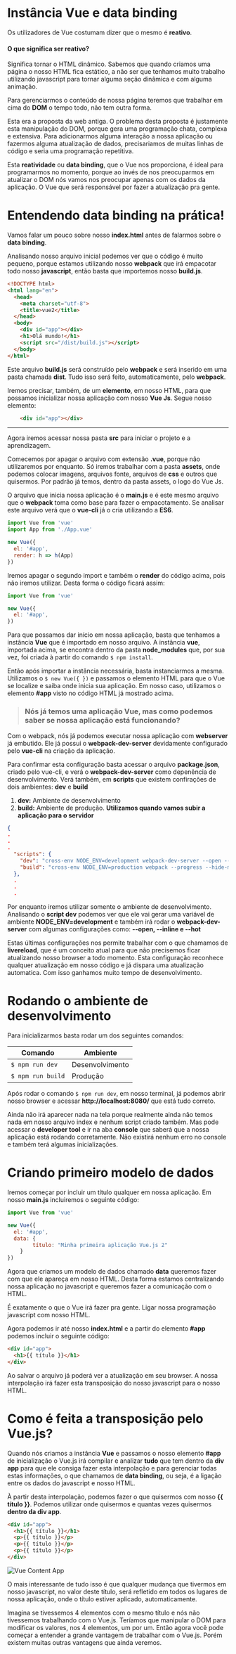 # Instância Vue e data binding

Os utilizadores de Vue costumam dizer que o mesmo é **reativo**.

#### O que significa ser reativo?

Significa tornar o HTML dinâmico. Sabemos que quando criamos uma página o nosso HTML fica estático, a não ser que tenhamos muito trabalho utilizando javascript para tornar alguma seção dinâmica e com alguma animação.

Para gerenciarmos o conteúdo de nossa página teremos que trabalhar em cima do **DOM** o tempo todo, não tem outra forma.

Esta era a proposta da web antiga. O problema desta proposta é justamente esta manipulação do DOM, porque gera uma programação chata, complexa e extensiva. Para adicionarmos alguma interação a nossa aplicação ou fazermos alguma atualização de dados, precisariamos de muitas linhas de código e seria uma programação repetitiva.

Esta **reatividade** ou **data binding**, que o Vue nos proporciona, é ideal para programarmos no momento, porque ao invés de nos preocuparmos em atualizar o DOM nós vamos nos preocupar apenas com os dados da aplicação. O Vue que será responsável por fazer a atualização pra gente.

# Entendendo data binding na prática!

Vamos falar um pouco sobre nosso **index.html** antes de falarmos sobre o **data binding**.

Analisando nosso arquivo inicial podemos ver que o código é muito pequeno, porque estamos utilizando nosso **webpack** que irá empacotar todo nosso **javascript**, então basta que importemos nosso **build.js**.

```html
<!DOCTYPE html>
<html lang="en">
  <head>
    <meta charset="utf-8">
    <title>vue2</title>
  </head>
  <body>
    <div id="app"></div>
    <h1>Olá mundo!</h1>
    <script src="/dist/build.js"></script>
  </body>
</html>
```

Este arquivo **build.js** será construído pelo **webpack** e será inserido em uma pasta chamada **dist**. Tudo isso será feito, automaticamente, pelo **webpack**.

Iremos precisar, também, de um **elemento**, em nosso HTML, para que possamos inicializar nossa aplicação com nosso **Vue Js**. Segue nosso elemento:

```html
    <div id="app"></div>
```

***

Agora iremos acessar nossa pasta **src** para iniciar o projeto e a aprendizagem.

Comecemos por apagar o arquivo com extensão **.vue**, porque não utilizaremos por enquanto. Só iremos trabalhar com a pasta **assets**, onde podemos colocar imagens, arquivos fonte, arquivos de **css** e outros que quisermos. Por padrão já temos, dentro da pasta assets, o logo do Vue Js.

O arquivo que inicia nossa aplicação é o **main.js** e é este mesmo arquivo que o **webpack** toma como base para fazer o empacotamento. Se analisar este arquivo verá que o **vue-cli** já o cria utilizando a **ES6**.

```js
import Vue from 'vue'
import App from './App.vue'

new Vue({
  el: '#app',
  render: h => h(App)
})
```

Iremos apagar o segundo import e também o **render** do código acima, pois não iremos utilizar. Desta forma o código ficará assim:

```js
import Vue from 'vue'

new Vue({
  el: '#app',
})
```
Para que possamos dar início em nossa aplicação, basta que tenhamos a instância **Vue** que é importado em nosso arquivo. A instância **vue**, importada acima, se encontra dentro da pasta **node_modules** que, por sua vez, foi criada à partir do comando `$ npm install`.

Então após importar a instância necessária, basta instanciarmos a mesma. Utilizamos o `$ new Vue({ })` e passamos o elemento HTML para que o Vue se localize e saiba onde inicia sua aplicação. Em nosso caso, utilizamos o elemento **#app** visto no código HTML já mostrado acima.

>  ### Nós já temos uma aplicação Vue, mas como podemos saber se nossa aplicação está funcionando?

Com o webpack, nós já podemos executar nossa aplicação com **webserver** já embutido. Ele já possui o **webpack-dev-server** devidamente configurado pelo **vue-cli** na criação da aplicação.

Para confirmar esta configuração basta acessar o arquivo **package.json**, criado pelo vue-cli, e verá o **webpack-dev-server** como depenência de desenvolvimento. Verá também, em **scripts** que existem confirações de dois ambientes: **dev** e **build**

1. **dev:** Ambiente de desenvolvimento
2. **build:** Ambiente de produção. __Utilizamos quando vamos subir a aplicação para o servidor__

```json
{
.
.
.
  "scripts": {
    "dev": "cross-env NODE_ENV=development webpack-dev-server --open --inline --hot",
    "build": "cross-env NODE_ENV=production webpack --progress --hide-modules"
  },
  .
  .
  .
```

Por enquanto iremos utilizar somente o ambiente de desenvolvimento. Analisando o **script dev** podemos ver que ele vai gerar uma variável de ambiente **NODE_ENV=development** e também irá rodar o **webpack-dev-server** com algumas configurações como: **--open, --inline  e --hot**

Estas últimas configurações nos permite trabalhar com o que chamamos de **livereload**, que é um conceito atual para que não precisemos ficar atualizando nosso browser a todo momento. Esta configuração reconhece qualquer atualização em nosso código e já dispara uma atualização automatica. Com isso ganhamos muito tempo de desenvolvimento.

# Rodando o ambiente de desenvolvimento

Para inicializarmos basta rodar um dos seguintes comandos:

Comando | Ambiente
-------------- | -------------
 `$ npm run dev` | Desenvolvimento
 `$ npm run build` | Produção

Após rodar o comando `$ npm run dev`, em nosso terminal, já podemos abrir nosso browser e acessar **http://localhost:8080/** que está tudo correto.

Ainda não irá aparecer nada na tela porque realmente ainda não temos nada em nosso arquivo index e nenhum script criado também. Mas pode acessar o **developer tool** e ir na aba **console** que saberá que a nossa aplicação está rodando corretamente. Não existirá nenhum erro no console e também terá algumas inicializações.

# Criando primeiro modelo de dados

Iremos começar por incluir um título qualquer em nossa aplicação. Em nosso **main.js** incluiremos o seguinte código:

```js
import Vue from 'vue'

new Vue({
  el: '#app',
  data: {
        título: "Minha primeira aplicação Vue.js 2"
    }
})
```

Agora que criamos um modelo de dados chamado **data** queremos fazer com que ele apareça em nosso HTML. Desta forma estamos centralizando nossa aplicação no javascript e queremos fazer a comunicação com o HTML.

É exatamente o que o Vue irá fazer pra gente. Ligar nossa programação javascript com nosso HTML.

Agora podemos ir até nosso **index.html** e a partir do elemento **#app** podemos incluir o seguinte código:

```html
<div id="app">
  <h1>{{ título }}</h1>
</div>
```

Ao salvar o arquivo já poderá ver a atualização em seu browser. A nossa interpolação irá fazer esta transposição do nosso javascript para o nosso HTML.

# Como é feita a transposição pelo Vue.js?

Quando nós criamos a instância **Vue** e passamos o nosso elemento **#app** de inicialização o Vue.js irá compilar e analizar **tudo** que tem dentro da **div app** para que ele consiga fazer esta interpolação e para gerenciar todas estas informações, o que chamamos de **data binding**, ou seja, é a ligação entre os dados do javascript e nosso HTML.

À partir desta interpolação, podemos fazer o que quisermos com nosso **{{ título }}**. Podemos utilizar onde quisermos e quantas vezes  quisermos **dentro da div app**.

```html
<div id="app">
  <h1>{{ título }}</h1>
  <p>{{ título }}</p>
  <p>{{ título }}</p>
  <p>{{ título }}</p>
</div>
```

![Vue Content App](./images/vue-content-app.png "Vue Content App")

O mais interessante de tudo isso é que qualquer mudança que tivermos em nosso javascript, no valor deste título, será refletido em todos os lugares de nossa aplicação, onde o título estiver aplicado, automaticamente.

Imagina se tivessemos 4 elementos com o mesmo título e nós não tivessemos trabalhando com o Vue.js. Teríamos que manipular o DOM para modificar os valores, nos 4 elementos, um por um. Então agora você pode começar a entender a grande vantagem de trabalhar com o Vue.js. Porém existem muitas outras vantagens que ainda veremos.